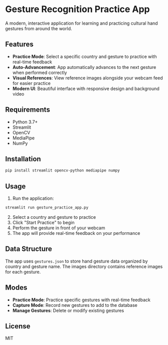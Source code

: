 # Gesture Recognition Practice App

A modern, interactive application for learning and practicing cultural hand gestures from around the world.

## Features

- **Practice Mode**: Select a specific country and gesture to practice with real-time feedback
- **Auto-Advancement**: App automatically advances to the next gesture when performed correctly
- **Visual References**: View reference images alongside your webcam feed for easier practice
- **Modern UI**: Beautiful interface with responsive design and background video

## Requirements

- Python 3.7+
- Streamlit
- OpenCV
- MediaPipe
- NumPy

## Installation

```bash
pip install streamlit opencv-python mediapipe numpy
```

## Usage

1. Run the application:
```bash
streamlit run gesture_practice_app.py
```

2. Select a country and gesture to practice
3. Click "Start Practice" to begin
4. Perform the gesture in front of your webcam
5. The app will provide real-time feedback on your performance

## Data Structure

The app uses `gestures.json` to store hand gesture data organized by country and gesture name. The images directory contains reference images for each gesture.

## Modes

- **Practice Mode**: Practice specific gestures with real-time feedback
- **Capture Mode**: Record new gestures to add to the database
- **Manage Gestures**: Delete or modify existing gestures

## License

MIT 